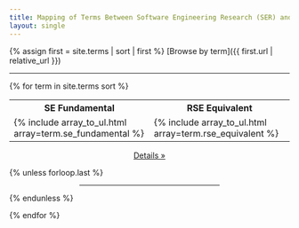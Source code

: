 ```yaml
---
title: Mapping of Terms Between Software Engineering Research (SER) and Research Software Engineering (RSE)
layout: single
---
```

{% assign first = site.terms | sort | first %}
[Browse by term]({{ first.url | relative_url }})

---

{% for term in site.terms sort %}
<section style="margin-top:1em;width:100%">
<table style="width:100%">
    <tr>
        <th style="width:50%">SE Fundamental</th><th style="width:50%">RSE Equivalent</th>
    </tr>
    <tr>
        <td>{% include array_to_ul.html array=term.se_fundamental %}</td><td>{% include array_to_ul.html array=term.rse_equivalent %}</td>
    </tr>
</table>

<p align="center">
<a class="btn btn--primary btn--small" href="{{ term.url | relative_url }}">Details »</a>
</p>

{% unless forloop.last %}
  <hr style="width:50%; margin-left:auto; margin-right:auto; margin-top: 1em">
{% endunless %}

</section>

{% endfor %}
